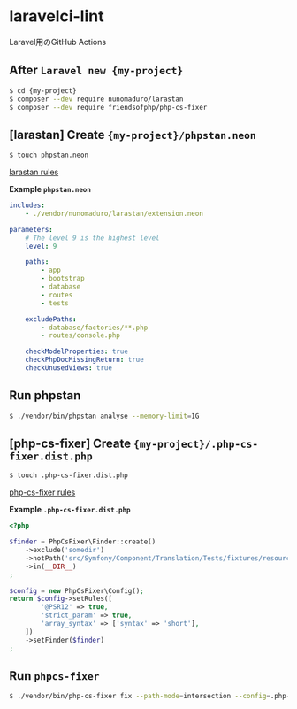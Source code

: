 # laravelci-lint

Laravel用のGitHub Actions

## After `Laravel new {my-project}`

```bash
$ cd {my-project}
$ composer --dev require nunomaduro/larastan
$ composer --dev require friendsofphp/php-cs-fixer
```

## [larastan] Create `{my-project}/phpstan.neon`

```bash
$ touch phpstan.neon
```

[larastan rules][larastan rules url]

**Example `phpstan.neon`**

```yaml
includes:
    - ./vendor/nunomaduro/larastan/extension.neon

parameters:
    # The level 9 is the highest level
    level: 9

    paths:
        - app
        - bootstrap
        - database
        - routes
        - tests

    excludePaths:
        - database/factories/**.php
        - routes/console.php

    checkModelProperties: true
    checkPhpDocMissingReturn: true
    checkUnusedViews: true
```

## Run phpstan

```bash
$ ./vendor/bin/phpstan analyse --memory-limit=1G
```

## [php-cs-fixer] Create `{my-project}/.php-cs-fixer.dist.php`

```bash
$ touch .php-cs-fixer.dist.php
```

[php-cs-fixer rules][php-cs-fixer rules url]

**Example `.php-cs-fixer.dist.php`**

```php
<?php

$finder = PhpCsFixer\Finder::create()
    ->exclude('somedir')
    ->notPath('src/Symfony/Component/Translation/Tests/fixtures/resources.php')
    ->in(__DIR__)
;

$config = new PhpCsFixer\Config();
return $config->setRules([
        '@PSR12' => true,
        'strict_param' => true,
        'array_syntax' => ['syntax' => 'short'],
    ])
    ->setFinder($finder)
;
```

## Run `phpcs-fixer`

```bash
$ ./vendor/bin/php-cs-fixer fix --path-mode=intersection --config=.php-cs-fixer.dist.php --verbose --dry-run --allow-risky=yes ./
```

[larastan rules url]: https://github.com/nunomaduro/larastan/blob/master/docs/rules.md
[php-cs-fixer rules url]: https://mlocati.github.io/php-cs-fixer-configurator/#version:2.16
